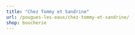 ```yaml
---
title: "Chez Tommy et Sandrine"
url: /pougues-les-eaux/chez-tommy-et-sandrine/
shop: boucherie
---
```

